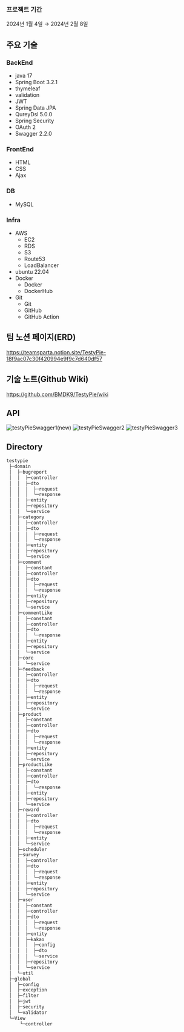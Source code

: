 ### 프로젝트 기간
2024년 1월 4일 → 2024년 2월 8일

## 주요 기술

### BackEnd
* java 17
* Spring Boot 3.2.1
* thymeleaf
* validation
* JWT
* Spring Data JPA
* QureyDsl 5.0.0
* Spring Security
* OAuth 2
* Swagger 2.2.0

### FrontEnd
* HTML
* CSS
* Ajax

### DB
* MySQL

### Infra
* AWS
  * EC2 
  * RDS
  * S3
  * Route53
  * LoadBalancer
* ubuntu 22.04
* Docker
  * Docker
  * DockerHub
* Git
  * Git
  * GitHub
  * GitHub Action

## 팀 노션 페이지(ERD)
https://teamsparta.notion.site/TestyPie-18f9ac07c30f420994e9f9c7d640df57

## 기술 노트(Github Wiki)
https://github.com/BMDK9/TestyPie/wiki

## API
![testyPieSwagger1(new)](https://github.com/BMDK9/TestyPie/assets/144665614/0cec090f-090e-428a-b232-d704b19b5240)
![testyPieSwagger2](https://github.com/BMDK9/TestyPie/assets/144665614/d1dd1f99-5118-447b-87d0-2891abc3b362)
![testyPieSwagger3](https://github.com/BMDK9/TestyPie/assets/144665614/475db819-71aa-427f-84db-462e747dc33f)



## Directory
```bash
testypie
 ├─domain
 │  ├─bugreport
 │  │  ├─controller
 │  │  ├─dto
 │  │  │  ├─request
 │  │  │  └─response
 │  │  ├─entity
 │  │  ├─repository
 │  │  └─service
 │  ├─category
 │  │  ├─controller
 │  │  ├─dto
 │  │  │  ├─request
 │  │  │  └─response
 │  │  ├─entity
 │  │  ├─repository
 │  │  └─service
 │  ├─comment
 │  │  ├─constant
 │  │  ├─controller
 │  │  ├─dto
 │  │  │  ├─request
 │  │  │  └─response
 │  │  ├─entity
 │  │  ├─repository
 │  │  └─service
 │  ├─commentLike
 │  │  ├─constant
 │  │  ├─controller
 │  │  ├─dto
 │  │  │  └─response
 │  │  ├─entity
 │  │  ├─repository
 │  │  └─service
 │  ├─core
 │  │  └─service
 │  ├─feedback
 │  │  ├─controller
 │  │  ├─dto
 │  │  │  ├─request
 │  │  │  └─response
 │  │  ├─entity
 │  │  ├─repository
 │  │  └─service
 │  ├─product
 │  │  ├─constant
 │  │  ├─controller
 │  │  ├─dto
 │  │  │  ├─request
 │  │  │  └─response
 │  │  ├─entity
 │  │  ├─repository
 │  │  └─service
 │  ├─productLike
 │  │  ├─constant
 │  │  ├─controller
 │  │  ├─dto
 │  │  │  └─response
 │  │  ├─entity
 │  │  ├─repository
 │  │  └─service
 │  ├─reward
 │  │  ├─controller
 │  │  ├─dto
 │  │  │  ├─request
 │  │  │  └─response
 │  │  ├─entity
 │  │  └─service
 │  ├─scheduler
 │  ├─survey
 │  │  ├─controller
 │  │  ├─dto
 │  │  │  ├─request
 │  │  │  └─response
 │  │  ├─entity
 │  │  ├─repository
 │  │  └─service
 │  ├─user
 │  │  ├─constant
 │  │  ├─controller
 │  │  ├─dto
 │  │  │  ├─request
 │  │  │  └─response
 │  │  ├─entity
 │  │  ├─kakao
 │  │  │  ├─config
 │  │  │  ├─dto
 │  │  │  └─service
 │  │  ├─repository
 │  │  └─service
 │  └─util
 ├─global
 │  ├─config
 │  ├─exception
 │  ├─filter
 │  ├─jwt
 │  ├─security
 │  └─validator
 └─View
     └─controller
```
